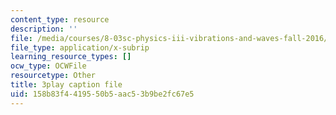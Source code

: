 ```yaml
---
content_type: resource
description: ''
file: /media/courses/8-03sc-physics-iii-vibrations-and-waves-fall-2016/158b83f4419550b5aac53b9be2fc67e5_FY6iXM9X5Fo.vtt
file_type: application/x-subrip
learning_resource_types: []
ocw_type: OCWFile
resourcetype: Other
title: 3play caption file
uid: 158b83f4-4195-50b5-aac5-3b9be2fc67e5
---
```

